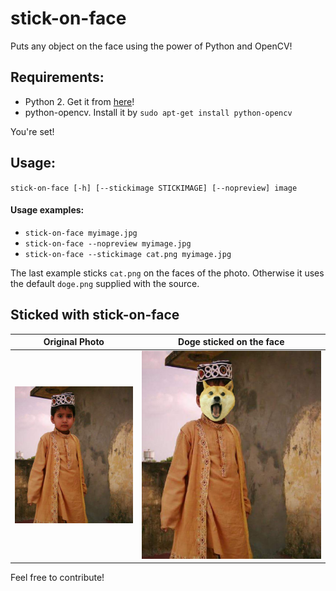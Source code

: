 # stick-on-face
Puts any object on the face using the power of Python and OpenCV!

## Requirements:
* Python 2. Get it from [here](https://www.python.org/downloads/release/python-2713/)!
* python-opencv. Install it by `sudo apt-get install python-opencv`

You're set!

## Usage:
`stick-on-face [-h] [--stickimage STICKIMAGE] [--nopreview] image`
#### Usage examples:
* `stick-on-face myimage.jpg`
* `stick-on-face --nopreview myimage.jpg`
* `stick-on-face --stickimage cat.png myimage.jpg`

The last example sticks `cat.png` on the faces of the photo. Otherwise it uses the default `doge.png`  supplied with the source.

## Sticked with stick-on-face
| Original Photo                                                                                 | Doge sticked on the face                                                                                     |
|------------------------------------------------------------------------------------------------|--------------------------------------------------------------------------------------------------------------|
| ![original](https://raw.githubusercontent.com/naeem-hasan/stick-on-face/master/sample/rez.jpg) | ![scrambled](https://raw.githubusercontent.com/naeem-hasan/stick-on-face/master/sample/%5BSTICKED%5Drez.jpg) |


Feel free to contribute!
